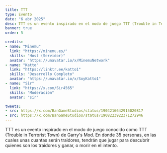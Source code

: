 ```yaml
---
title: TTT
type: Evento
date: "6 abr 2025"
desc: TTT es un evento inspirado en el modo de juego TTT (Trouble in Terrorist Town) de Garry's Mod.
banner: true
order: 5

credits:
- name: "Minemu"
  link: "https://minemu.es/"
  skills: "Host (Servidor)"
  avatar: "https://unavatar.io/x/MinemuNetwork"
- name: "Katto"
  link: "https://linktr.ee/katto1"
  skills: "Desarrollo Completo"
  avatar: "https://unavatar.io/x/SoyKatto1"
- name: "Sir"
  link: "https://x.com/Sir4565"
  skills: "Moderación"
  avatar: "sir"

tweets:
- src: https://x.com/BanGameStudios/status/1904216642915020817
- src: https://x.com/BanGameStudios/status/1908223922371272946
---
```

TTT es un evento inspirado en el modo de juego conocido como TTT (Trouble in Terrorist Town) de Garry's Mod. En donde 35 personas, en las cuales unas cuantas serán traidores, tendrán que jugar para descubrir quienes son los traidores y ganar, o morir en el intento.